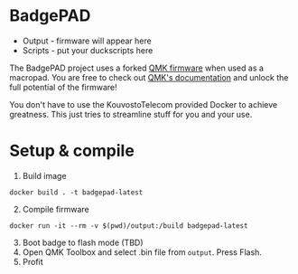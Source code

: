 # BadgePAD

* Output - firmware will appear here
* Scripts - put your duckscripts here

The BadgePAD project uses a forked [QMK firmware](https://github.com/KouvostoTelecom/qmk_firmware) when used as a macropad. You are free to check out [QMK's documentation](https://docs.qmk.fm) and unlock the full potential of the firmware!

You don't have to use the KouvostoTelecom provided Docker to achieve greatness. This just tries to streamline stuff for you and your use.

# Setup & compile

1. Build image

```
docker build . -t badgepad-latest 
```

2. Compile firmware

```
docker run -it --rm -v $(pwd)/output:/build badgepad-latest
```

3. Boot badge to flash mode (TBD)
4. Open QMK Toolbox and select .bin file from `output`. Press Flash.
5. Profit
